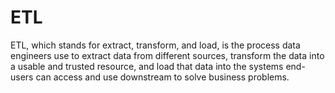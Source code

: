# ETL
ETL, which stands for extract, transform, and load, is the process data engineers use to extract data from different sources, transform the data into a usable and trusted resource, and load that data into the systems end-users can access and use downstream to solve business problems.
